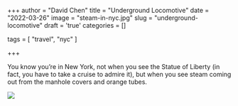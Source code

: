 +++
author = "David Chen"
title = "Underground Locomotive"
date = "2022-03-26"
image = "steam-in-nyc.jpg"
slug = "underground-locomotive"
draft = 'true'
categories = []

tags = [
    "travel",
    "nyc"
]
    
+++

You know you’re in New York, not when you see the Statue of Liberty (in fact, you have to take a cruise to admire it), but when you see steam coming out from the manhole covers and orange tubes.

![](steam-in-nyc.jpg)